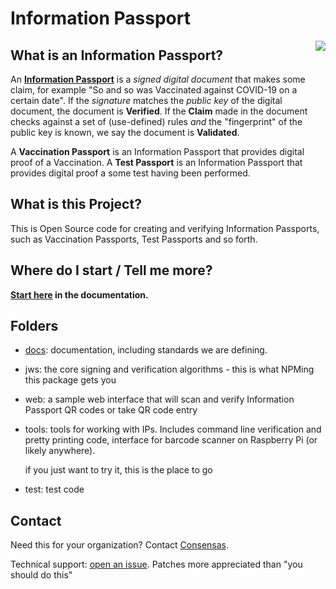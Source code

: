 # Information Passport

<div style="float: right">
<img src="https://consensas-aws.s3.amazonaws.com/icons/passports-color-280.png" />
</div>

## What is an Information Passport?


An **[Information Passport](https://github.com/Consensas/information-passport/tree/main/docs#information-passport)** 
is a _signed digital document_ that makes some claim,
for example "So and so was Vaccinated against COVID-19 on a certain date".
If the _signature_ matches the _public key_ of the digital document, the
document is **Verified**.
If the **Claim** made in the document checks against a set of (use-defined) rules
_and_ the "fingerprint" of the public key is known, we say the document is
**Validated**.

A **Vaccination Passport** is an Information Passport that 
provides digital proof of a Vaccination.
A **Test Passport** is an Information Passport that provides
digital proof a some test having been performed.

## What is this Project?

This is Open Source code for creating and verifying
Information Passports, such as Vaccination Passports, 
Test Passports and so forth.


## Where do I start / Tell me more?

**[Start here](docs) in the documentation.**

## Folders

* [docs](docs): documentation, including standards we are defining. 

* jws: the core signing and verification algorithms -
  this is what NPMing this package gets you

* web: a sample web interface that will scan and verify
  Information Passport QR codes or take QR code entry

* tools: tools for working with IPs. Includes command line
  verification and pretty printing code, interface for 
  barcode scanner on Raspberry Pi (or likely anywhere).

  if you just want to try it, this is the place to go

* test: test code

## Contact

Need this for your organization?
Contact [Consensas](mailto:ryan@consensas.com).

Technical support: 
[open an issue](https://github.com/Consensas/information-passport/issues).
Patches more appreciated than "you should do this"
